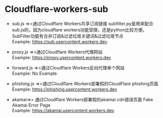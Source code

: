 # Cloudflare-workers-sub

- sub.js =>>通过Cloudflare Workers共享订阅链接   subfilter.py是用来配合sub.js的，因为cloudflare workers功能受限，还是python比较方便。 SubFilter功能有合并订阅&过滤垃圾关键词&过滤垃圾节点<br> Example: https://sub.usercontent.workers.dev <br>

- proxy.js =>>通过Cloudflare Workers代理网站<br> Example: https://proxy.usercontent.workers.dev <br>

- forward.js =>>通过Cloudflare Workers反向代理单个网站<br> Example: No Example <br>

- phishing.js =>>通过Cloudflare Workers部署假的CloudFlare phishing页面<br> Example: https://phishing.usercontent.workers.dev <br>

- akamai=>> 通过Cloudflare Workers部署假的akamai cdn错误页面 Fake Akamai Error Page<br> Example: https://akamai.usercontent.workers.dev <br>

 <br>
 <br>
